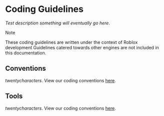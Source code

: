 # Coding Guidelines
*Test description something will eventually go here*.

> [!NOTE]
> These coding guidelines are written under the context of Roblox development
> Guidelines catered towards other engines are not included in this documentation.

## Conventions
*twentycharacters*.
View our coding conventions [here](./conventions.md).

## Tools
*twentycharacters*.
View our coding conventions [here](./conventions.md).